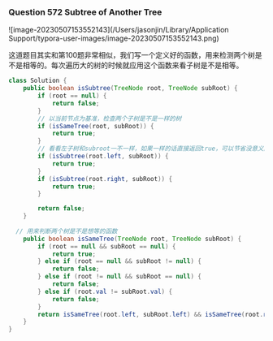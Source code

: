 ### Question 572 Subtree of Another Tree

![image-20230507153552143](/Users/jasonjin/Library/Application Support/typora-user-images/image-20230507153552143.png)

这道题目其实和第100题非常相似，我们写一个定义好的函数，用来检测两个树是不是相等的。每次遍历大的树的时候就应用这个函数来看子树是不是相等。

~~~java
class Solution {
    public boolean isSubtree(TreeNode root, TreeNode subRoot) {
        if (root == null) {
            return false;
        }
        // 以当前节点为基准，检查两个子树是不是一样的树
        if (isSameTree(root, subRoot)) {
            return true;
        }
        // 看看左子树和subroot一不一样，如果一样的话直接返回true，可以节省没意义的递归
        if (isSubtree(root.left, subRoot)) {
            return true;
        }
        if (isSubtree(root.right, subRoot)) {
            return true;
        }

        return false;
    }
		
  // 用来判断两个树是不是想等的函数
    public boolean isSameTree(TreeNode root, TreeNode subRoot) {
        if (root == null && subRoot == null) {
            return true;
        } else if (root == null && subRoot != null) {
            return false;
        } else if (root != null && subRoot == null) {
            return false;
        } else if (root.val != subRoot.val) {
            return false;
        }
        return isSameTree(root.left, subRoot.left) && isSameTree(root.right, subRoot.right);
    }
}
~~~

